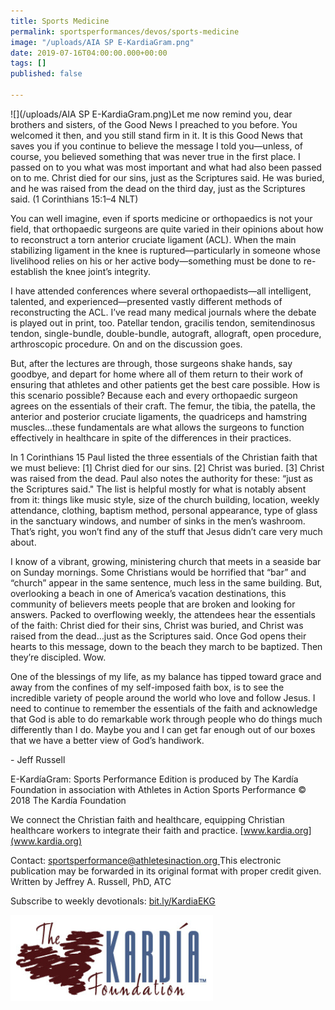 ```yaml
---
title: Sports Medicine
permalink: sportsperformances/devos/sports-medicine
image: "/uploads/AIA SP E-KardiaGram.png"
date: 2019-07-16T04:00:00.000+00:00
tags: []
published: false

---
```

![](/uploads/AIA SP E-KardiaGram.png)Let me now remind you, dear brothers and sisters, of the Good News I preached to you before. You welcomed it then, and you still stand firm in it. It is this Good News that saves you if you continue to believe the message I told you—unless, of course, you believed something that was never true in the first place. I passed on to you what was most important and what had also been passed on to me. Christ died for our sins, just as the Scriptures said. He was buried, and he was raised from the dead on the third day, just as the Scriptures said. (1 Corinthians 15:1–4 NLT)

You can well imagine, even if sports medicine or orthopaedics is not your field, that orthopaedic surgeons are quite varied in their opinions about how to reconstruct a torn anterior cruciate ligament (ACL). When the main stabilizing ligament in the knee is ruptured—particularly in someone whose livelihood relies on his or her active body—something must be done to re-establish the knee joint’s integrity.

I have attended conferences where several orthopaedists—all intelligent, talented, and experienced—presented vastly different methods of reconstructing the ACL. I’ve read many medical journals where the debate is played out in print, too. Patellar tendon, gracilis tendon, semitendinosus tendon, single-bundle, double-bundle, autograft, allograft, open procedure, arthroscopic procedure. On and on the discussion goes.

But, after the lectures are through, those surgeons shake hands, say goodbye, and depart for home where all of them return to their work of ensuring that athletes and other patients get the best care possible. How is this scenario possible? Because each and every orthopaedic surgeon agrees on the essentials of their craft. The femur, the tibia, the patella, the anterior and posterior cruciate ligaments, the quadriceps and hamstring muscles…these fundamentals are what allows the surgeons to function effectively in healthcare in spite of the differences in their practices.

In 1 Corinthians 15 Paul listed the three essentials of the Christian faith that we must believe: \[1\] Christ died for our sins. \[2\] Christ was buried. \[3\] Christ was raised from the dead. Paul also notes the authority for these: “just as the Scriptures said." The list is helpful mostly for what is notably absent from it: things like music style, size of the church building, location, weekly attendance, clothing, baptism method, personal appearance, type of glass in the sanctuary windows, and number of sinks in the men’s washroom. That’s right, you won’t find any of the stuff that Jesus didn’t care very much about.

I know of a vibrant, growing, ministering church that meets in a seaside bar on Sunday mornings. Some Christians would be horrified that “bar” and “church” appear in the same sentence, much less in the same building. But, overlooking a beach in one of America’s vacation destinations, this community of believers meets people that are broken and looking for answers. Packed to overflowing weekly, the attendees hear the essentials of the faith: Christ died for their sins, Christ was buried, and Christ was raised from the dead…just as the Scriptures said. Once God opens their hearts to this message, down to the beach they march to be baptized. Then they’re discipled. Wow.

One of the blessings of my life, as my balance has tipped toward grace and away from the confines of my self-imposed faith box, is to see the incredible variety of people around the world who love and follow Jesus. I need to continue to remember the essentials of the faith and acknowledge that God is able to do remarkable work through people who do things much differently than I do. Maybe you and I can get far enough out of our boxes that we have a better view of God’s handiwork.

\- Jeff Russell

E-KardíaGram: Sports Performance Edition is produced by The Kardía Foundation in association with Athletes in Action Sports Performance © 2018 The Kardía Foundation

We connect the Christian faith and healthcare, equipping Christian healthcare workers to integrate their faith and practice. [www.kardia.org](www.kardia.org)

Contact: [sportsperformance@athletesinaction.org ](sportsperformance@athletesinaction.org)This electronic publication may be forwarded in its original format with proper credit given. Written by Jeffrey A. Russell, PhD, ATC

Subscribe to weekly devotionals: [bit.ly/KardiaEKG](bit.ly/KardiaEKG)

![](/uploads/kardia.png)